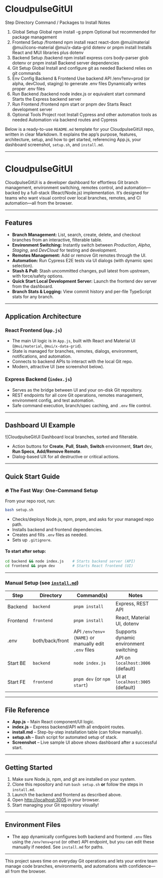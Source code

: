 # CloudpulseGitUI

Step	Directory	Command / Packages to Install	Notes
1. Global Setup	Global	npm install -g pnpm	Optional but recommended for package management
2. Frontend Setup	/frontend	npm install react react-dom @mui/material @mui/icons-material @mui/x-data-grid dotenv
or
pnpm install	Installs React and MUI libraries plus dotenv
3. Backend Setup	/backend	npm install express cors body-parser glob dotenv
or
pnpm install	Backend server dependencies
4. Git Setup	Global	Install and configure git as needed	Backend relies on git commands
5. Env Config	Backend & Frontend	Use backend API /env?env=prod (or alpha, devCloud, staging) to generate .env files	Dynamically writes proper .env files
6. Run Backend	/backend	node index.js or equivalent start command	Starts the Express backend server
7. Run Frontend	/frontend	npm start or pnpm dev	Starts React development server
8. Optional Tools	Project root	Install Cypress and other automation tools as needed	Automation via backend routes and Cypress


Below is a ready-to-use `README.md` template for your CloudpulseGitUI repo, written in clear Markdown. It explains the app’s purpose, features, architecture, setup, and how to get started, referencing App.js, your dashboard screenshot, `setup.sh`, and `install.md`.

***

# CloudpulseGitUI

CloudpulseGitUI is a developer dashboard for effortless Git branch management, environment switching, remotes control, and automation—backed by a full-stack (React/Node.js) implementation. It’s designed for teams who want visual control over local branches, remotes, and CI automation—all from the browser.

***

## Features

- **Branch Management:** List, search, create, delete, and checkout branches from an interactive, filterable table.
- **Environment Switching:** Instantly switch between _Production_, _Alpha_, _Staging_, and _DevCloud_ for testing and development.
- **Remotes Management:** Add or remove Git remotes through the UI.
- **Automation:** Run Cypress E2E tests via UI dialogs (with dynamic spec selection).
- **Stash & Pull:** Stash uncommitted changes, pull latest from upstream, with force/safety options.
- **Quick Start Local Development Server:** Launch the frontend dev server from the dashboard.
- **Branch Stats & Logging:** View commit history and per-file TypeScript stats for any branch.

***

## Application Architecture

### React Frontend (`App.js`)
- The main UI logic is in `App.js`, built with React and Material UI (`@mui/material`, `@mui/x-data-grid`).
- State is managed for branches, remotes, dialogs, environment, notifications, and automation.
- Connects to backend APIs to interact with the local Git repo.
- Modern, attractive UI (see screenshot below).

### Express Backend (`index.js`)
- Serves as the bridge between UI and your on-disk Git repository.
- REST endpoints for all core Git operations, remotes management, environment config, and test automation.
- Safe command execution, branch/spec caching, and `.env` file control.

***

## Dashboard UI Example

![CloudpulseGitUI Dashboard local branches, sorted and filterable.
- Action buttons for **Create**, **Pull**, **Stash**, **Switch** environment, **Start** dev, **Run Specs**, **Add/Remove Remote**.
- Dialog-based UX for all destructive or critical actions.

***

## Quick Start Guide

### 🔥 The Fast Way: One-Command Setup

From your repo root, run:

```bash
bash setup.sh
```

- Checks/deploys Node.js, npm, pnpm, and asks for your managed repo path.
- Installs backend and frontend dependencies.
- Creates and fills `.env` files as needed.
- Sets up `.gitignore`.

#### To start after setup:
```bash
cd backend && node index.js    # Starts backend server (API)
cd frontend && pnpm dev        # Starts React frontend (UI)
```

***

### Manual Setup (see [`install.md`](./install.md))

| Step      | Directory          | Command(s)                                                                | Notes                                       |
|-----------|--------------------|---------------------------------------------------------------------------|---------------------------------------------|
| Backend   | `backend`          | `pnpm install`                                                            | Express, REST API                           |
| Frontend  | `frontend`         | `pnpm install`                                                            | React, Material UI, dotenv                  |
| .env      | both/back/front    | API `/env?env={NAME}` or manually edit `.env` files                       | Supports dynamic environment switching      |
| Start BE  | `backend`          | `node index.js`                                                           | API on `localhost:3006` (default)           |
| Start FE  | `frontend`         | `pnpm dev` (or `npm start`)                                               | UI at `localhost:3005` (default)            |

***

## File Reference

- **App.js** – Main React component/UI logic.
- **index.js** – Express backend/API with all endpoint routes.
- **install.md** – Step-by-step installation table (can follow manually).
- **setup.sh** – Bash script for automated setup of stack.
- **Screenshot** – Live sample UI above shows dashboard after a successful start.

***

## Getting Started

1. Make sure Node.js, npm, and git are installed on your system.
2. Clone this repository and run `bash setup.sh` **or** follow the steps in `install.md`.
3. Launch the backend and frontend as described above.
4. Open [http://localhost:3005](http://localhost:3005) in your browser.
5. Start managing your Git repository visually!

***

## Environment Files

- The app dynamically configures both backend and frontend `.env` files using the `/env?env=prod` (or other) API endpoint, but you can edit these manually if needed. See `install.md` for paths.

***

This project saves time on everyday Git operations and lets your entire team manage code branches, environments, and automations with confidence—all from the browser.
